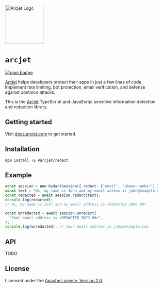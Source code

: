 <a href="https://arcjet.com" target="_arcjet-home">
  <picture>
    <source media="(prefers-color-scheme: dark)" srcset="https://arcjet.com/logo/arcjet-dark-lockup-voyage-horizontal.svg">
    <img src="https://arcjet.com/logo/arcjet-light-lockup-voyage-horizontal.svg" alt="Arcjet Logo" height="128" width="auto">
  </picture>
</a>

# `arcjet`

<p>
  <a href="https://www.npmjs.com/package/arcjet">
    <picture>
      <source media="(prefers-color-scheme: dark)" srcset="https://img.shields.io/npm/v/arcjet?style=flat-square&label=%E2%9C%A6Aj&labelColor=000000&color=5C5866">
      <img alt="npm badge" src="https://img.shields.io/npm/v/arcjet?style=flat-square&label=%E2%9C%A6Aj&labelColor=ECE6F0&color=ECE6F0">
    </picture>
  </a>
</p>

[Arcjet][arcjet] helps developers protect their apps in just a few lines of
code. Implement rate limiting, bot protection, email verification, and defense
against common attacks.

This is the [Arcjet][arcjet] TypeScript and JavaScript sensitive information
detection and redaction library.

## Getting started

Visit [docs.arcjet.com](https://docs.arcjet.com) to get started.

## Installation

```shell
npm install -S @arcjet/redact
```

## Example

```typescript
const session = new RedactSession({ redact: ["email", "phone-number"] });
const text = "Hi, my name is John and my email adress is john@example.com";
const redacted = await session.redact(text);
console.log(redacted);
// Hi, my name is John and my email address is <REDACTED INFO #0>

const unredacted = await session.unredact(
  "Your email address is <REDACTED INFO #0>",
);
console.log(unredacted); // Your email address is john@example.com
```

## API

TODO

## License

Licensed under the [Apache License, Version 2.0][apache-license].

[arcjet]: https://arcjet.com
[apache-license]: http://www.apache.org/licenses/LICENSE-2.0
